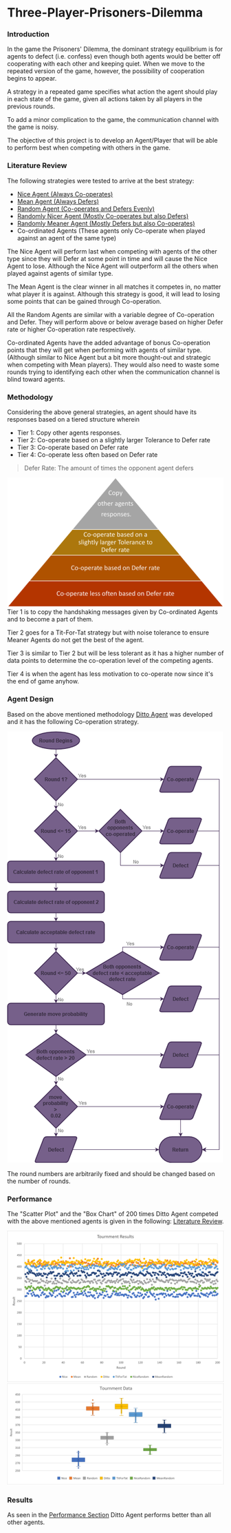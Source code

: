 # Three-Player-Prisoners-Dilemma

### Introduction 
In the game the Prisoners' Dilemma, the dominant strategy equilibrium is for agents to defect 
(i.e. confess) even though both agents would be better off cooperating with each other and 
keeping quiet. When we move to the repeated version of the game, however, the possibility of 
cooperation begins to appear.

A strategy in a repeated game specifies what action the agent should play in each state of the 
game, given all actions taken by all players in the previous rounds.

To add a minor complication to the game, the communication channel with the game is noisy. 

The objective of this project is to develop an Agent/Player that will be able to perform best 
when competing with others in the game.


### Literature Review
The following strategies were tested to arrive at the best strategy:
 * [Nice Agent (Always Co-operates)](https://github.com/AbdulMutakabbir/Three-Player-Prisoners-Dilemma/blob/main/Agents/NiceAgent.py)
 * [Mean Agent (Always Defers)](https://github.com/AbdulMutakabbir/Three-Player-Prisoners-Dilemma/blob/main/Agents/MeanAgent.py)
 * [Random Agent (Co-operates and Defers Evenly)](https://github.com/AbdulMutakabbir/Three-Player-Prisoners-Dilemma/blob/main/Agents/RandomAgent.py)
 * [Randomly Nicer Agent (Mostly Co-operates but also Defers)](https://github.com/AbdulMutakabbir/Three-Player-Prisoners-Dilemma/blob/main/Agents/VariableRandomAgent.py)
 * [Randomly Meaner Agent (Mostly Defers but also Co-operates)](https://github.com/AbdulMutakabbir/Three-Player-Prisoners-Dilemma/blob/main/Agents/VariableRandomAgent.py)
 * Co-ordinated Agents (These agents only Co-operate when played against an agent of the same type)
 
The Nice Agent will perform last when competing with agents of the other type since they will Defer
at some point in time and will cause the Nice Agent to lose. Although the Nice Agent will 
outperform all the others when played against agents of similar type.

The Mean Agent is the clear winner in all matches it competes in, no matter what player it is against.
Although this strategy is good, it will lead to losing some points that can be gained through Co-operation.

All the Random Agents are similar with a variable degree of Co-operation and Defer. They will 
perform above or below average based on higher Defer rate or higher Co-operation rate respectively. 

Co-ordinated Agents have the added advantage of bonus Co-operation points that they will get when
performing with agents of similar type. (Although similar to Nice Agent but a bit more 
thought-out and strategic when competing with Mean players). They would also need to waste some rounds
trying to identifying each other when the communication channel is blind toward agents.


### Methodology
Considering the above general strategies, an agent should have its responses based on a tiered 
structure wherein 
 * Tier 1: Copy other agents responses.
 * Tier 2: Co-operate based on a slightly larger Tolerance to Defer rate
 * Tier 3: Co-operate based on Defer rate
 * Tier 4: Co-operate less often based on Defer rate
 
> Defer Rate: The amount of times the opponent agent defers
 
![Agent Tiers](https://raw.githubusercontent.com/AbdulMutakabbir/Three-Player-Prisoners-Dilemma/main/assets/charts/Agent%20Tiers.png)
Tier 1 is to copy the handshaking messages given by Co-ordinated Agents and to become a part of 
them.

Tier 2 goes for a Tit-For-Tat strategy but with noise tolerance to ensure Meaner Agents do not get the 
best of the agent.

Tier 3 is similar to Tier 2 but will be less tolerant as it has a higher number of data points to 
determine the co-operation level of the competing agents.

Tier 4 is when the agent has less motivation to co-operate now since it's the end of game anyhow.


### Agent Design
Based on the above mentioned methodology 
[Ditto Agent](https://github.com/AbdulMutakabbir/Three-Player-Prisoners-Dilemma/blob/main/Agents/DittoAgent.py) 
was developed and it has the following Co-operation strategy.

![Agent Flowchart](https://raw.githubusercontent.com/AbdulMutakabbir/Three-Player-Prisoners-Dilemma/main/assets/charts/Ditto_FlowChart.png)

The round numbers are arbitrarily fixed and should be changed based on the number of rounds.


### Performance
The "Scatter Plot" and the "Box Chart" of 200 times Ditto Agent competed with the 
above mentioned agents is given in the following:
[Literature Review](https://github.com/AbdulMutakabbir/Three-Player-Prisoners-Dilemma#literature-review).

![Scatter Plot](https://raw.githubusercontent.com/AbdulMutakabbir/Three-Player-Prisoners-Dilemma/main/assets/charts/Tournment_ScatterPlot.png)
![Box Chart](https://raw.githubusercontent.com/AbdulMutakabbir/Three-Player-Prisoners-Dilemma/main/assets/charts/Tournment_BoxPlot.png)


### Results 
As seen in the [Performance Section](https://github.com/AbdulMutakabbir/Three-Player-Prisoners-Dilemma#performance) 
Ditto Agent performs better than all other agents.
